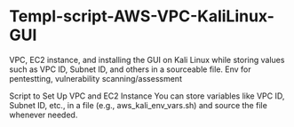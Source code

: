 # Templ-script-AWS-VPC-KaliLinux-GUI
VPC, EC2 instance, and installing the GUI on Kali Linux while storing values such as VPC ID, Subnet ID, and others in a sourceable file. Env for pentestting, vulnerability scanning/assessment 

Script to Set Up VPC and EC2 Instance
You can store variables like VPC ID, Subnet ID, etc., in a file (e.g., aws_kali_env_vars.sh) and source the file whenever needed.

